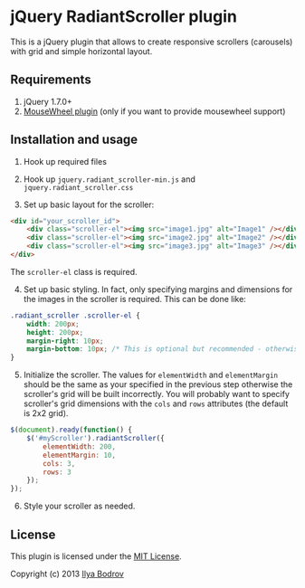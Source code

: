 # jQuery RadiantScroller plugin

This is a jQuery plugin that allows to create responsive scrollers (carousels) with grid and simple horizontal layout.

## Requirements

1. jQuery 1.7.0+
2. [MouseWheel plugin](https://github.com/brandonaaron/jquery-mousewheel) (only if you want to provide mousewheel support)

## Installation and usage

1. Hook up required files

2. Hook up `jquery.radiant_scroller-min.js` and `jquery.radiant_scroller.css`

3. Set up basic layout for the scroller:

```html
<div id="your_scroller_id">
    <div class="scroller-el"><img src="image1.jpg" alt="Image1" /></div>
    <div class="scroller-el"><img src="image2.jpg" alt="Image2" /></div>
    <div class="scroller-el"><img src="image3.jpg" alt="Image3" /></div>
</div>
```
The `scroller-el` class is required.

4. Set up basic styling. In fact, only specifying margins and dimensions for the images in the scroller is required. This can be done like:

```css
.radiant_scroller .scroller-el {
    width: 200px;
    height: 200px;
    margin-right: 10px;
    margin-bottom: 10px; /* This is optional but recommended - otherwise your images will have no horizontal spacing */
}
```

5. Initialize the scroller. The values for `elementWidth` and `elementMargin` should be the same as your specified in the previous step otherwise the scroller's grid will be built incorrectly.
You will probably want to specify scroller's grid dimensions with the `cols` and `rows` attributes (the default is 2x2 grid).

```js
$(document).ready(function() {
    $('#myScroller').radiantScroller({
        elementWidth: 200,
        elementMargin: 10,
        cols: 3,
        rows: 3
    });
});
```

6. Style your scroller as needed.

## License

This plugin is licensed under the [MIT License](https://github.com/bodrovis/RadiantScroller/blob/master/LICENSE.txt).

Copyright (c) 2013 [Ilya Bodrov](http://radiant-wind.com)
